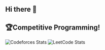 ## Hi there 👋

<!--
**OmikAcharya/OmikAcharya** is a ✨ _special_ ✨ repository because its `README.md` (this file) appears on your GitHub profile.

Here are some ideas to get you started:

- 🔭 I’m currently working on ...
- 🌱 I’m currently learning ...
- 👯 I’m looking to collaborate on ...
- 🤔 I’m looking for help with ...
- 💬 Ask me about ...
- 📫 How to reach me: ...
- 😄 Pronouns: ...
- ⚡ Fun fact: ...
-->

## 🏆Competitive Programming!

![Codeforces Stats](https://codeforces-readme-stats.vercel.app/api/card?username=OmikAcharya&theme=github_dark)
![LeetCode Stats](https://leetcard.jacoblin.cool/OmikAcharya?theme=nord&font=Ubuntu&ext=heatmap)

